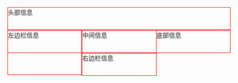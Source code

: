 <!DOCTYPE html PUBLIC "-//W3C//DTD XHTML 1.0 Transitional//EN" "http://www.w3.org/TR/xhtml1/DTD/xhtml1-transitional.dtd">
<html xmlns="http://www.w3.org/1999/xhtml">
<head>
<meta http-equiv="Content-Type" content="text/html; charset=utf-8" />
<title>Untitled Document</title>
<style>
div{ border:solid 1px red; height:50px;}
#left,#middle,#right{ float:left; width:33%;}
#left{ height:100px;}

</style>
</head>

<body>
<div id="heeader">头部信息</div>
<div id="left">左边栏信息</div>
<div id="middle">中间信息</div>
<div id="right">右边栏信息</div>
<div id="footer">底部信息</div>

</body>
</html>
